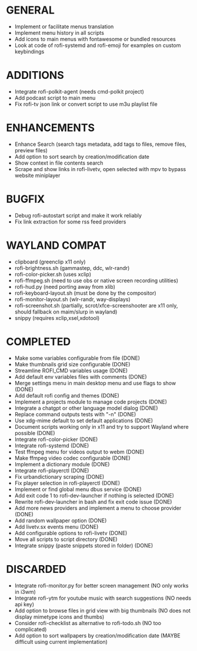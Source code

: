 # GENERAL
- Implement or facilitate menus translation
- Implement menu history in all scripts
- Add icons to main menus with fontawesome or bundled resources
- Look at code of rofi-systemd and rofi-emoji for examples on custom keybindings

# ADDITIONS
- Integrate rofi-polkit-agent (needs cmd-polkit project)
- Add podcast script to main menu
- Fix rofi-tv json link or convert script to use m3u playlist file

# ENHANCEMENTS
- Enhance Search (search tags metadata, add tags to files, remove files, preview files)
- Add option to sort search by creation/modification date
- Show context in file contents search
- Scrape and show links in rofi-livetv, open selected with mpv to bypass website miniplayer

# BUGFIX
- Debug rofi-autostart script and make it work reliably
- Fix link extraction for some rss feed providers

# WAYLAND COMPAT
- clipboard (greenclip x11 only)
- rofi-brightness.sh (gammastep, ddc, wlr-randr)
- rofi-color-picker.sh (uses xclip)
- rofi-ffmpeg.sh (need to use obs or native screen recording utilities)
- rofi-hud.py (need porting away from xlib)
- rofi-keyboard-layout.sh (must be done by the compositor)
- rofi-monitor-layout.sh (wlr-randr, way-displays)
- rofi-screenshot.sh (partially, scrot/xfce-screenshooter are x11 only, should fallback on maim/slurp in wayland)
- snippy (requires xclip,xsel,xdotool)

# COMPLETED
- Make some variables configurable from file (DONE)
- Make thumbnails grid size configurable (DONE)
- Streamline ROFI_CMD variables usage (DONE)
- Add default env variables files with comments (DONE)
- Merge settings menu in main desktop menu and use flags to show (DONE)
- Add default rofi config and themes (DONE)
- Implement a projects module to manage code projects (DONE)
- Integrate a chatgpt or other language model dialog (DONE)
- Replace command outputs tests with "-n" (DONE)
- Use xdg-mime default to set default applications (DONE)
- Document scripts working only in x11 and try to support Wayland where possible (DONE)
- Integrate rofi-color-picker (DONE)
- Integrate rofi-systemd (DONE)
- Test ffmpeg menu for videos output to webm (DONE)
- Make ffmpeg video codec configurable (DONE)
- Implement a dictionary module (DONE)
- Integrate rofi-playerctl (DONE)
- Fix urbandictionary scraping (DONE)
- Fix player selection in rofi-playerctl (DONE)
- Implement or find global menu dbus service (DONE)
- Add exit code 1 to rofi-dev-launcher if nothing is selected (DONE)
- Rewrite rofi-dev-launcher in bash and fix exit code issue (DONE)
- Add more news providers and implement a menu to choose provider (DONE)
- Add random wallpaper option (DONE)
- Add livetv.sx events menu (DONE)
- Add configurable options to rofi-livetv (DONE)
- Move all scripts to script directory (DONE)
- Integrate snippy (paste snippets stored in folder) (DONE)

# DISCARDED
- Integrate rofi-monitor.py for better screen management (NO only works in i3wm)
- Integrate rofi-ytm for youtube music with search suggestions (NO needs api key)
- Add option to browse files in grid view with big thumbnails (NO does not display mimetype icons and thumbs)
- Consider rofi-checklist as alternative to rofi-todo.sh (NO too complicated)
- Add option to sort wallpapers by creation/modification date (MAYBE difficult using current implementation)

